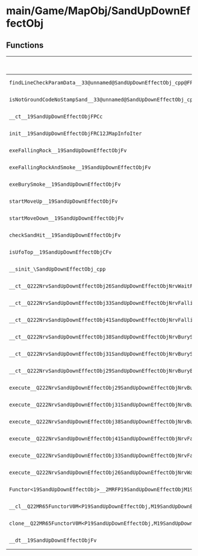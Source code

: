 # main/Game/MapObj/SandUpDownEffectObj

## Functions

| Name | Address | Match % |
|------|---------|---------|
| `findLineCheckParamData__33@unnamed@SandUpDownEffectObj_cpp@FPCc` | `0x80221104` | :x: (0.0%) |
| `isNotGroundCodeNoStampSand__33@unnamed@SandUpDownEffectObj_cpp@FPC8Triangle` | `0x80221178` | :x: (0.0%) |
| `__ct__19SandUpDownEffectObjFPCc` | `0x802211A0` | :x: (0.0%) |
| `init__19SandUpDownEffectObjFRC12JMapInfoIter` | `0x80221204` | :x: (0.0%) |
| `exeFallingRock__19SandUpDownEffectObjFv` | `0x802213E0` | :x: (0.0%) |
| `exeFallingRockAndSmoke__19SandUpDownEffectObjFv` | `0x80221498` | :x: (0.0%) |
| `exeBurySmoke__19SandUpDownEffectObjFv` | `0x80221558` | :x: (0.0%) |
| `startMoveUp__19SandUpDownEffectObjFv` | `0x802215E8` | :x: (0.0%) |
| `startMoveDown__19SandUpDownEffectObjFv` | `0x802215F0` | :x: (0.0%) |
| `checkSandHit__19SandUpDownEffectObjFv` | `0x802215F8` | :x: (0.0%) |
| `isUfoTop__19SandUpDownEffectObjCFv` | `0x80221684` | :x: (0.0%) |
| `__sinit_\SandUpDownEffectObj_cpp` | `0x802216FC` | :x: (0.0%) |
| `__ct__Q222NrvSandUpDownEffectObj26SandUpDownEffectObjNrvWaitFv` | `0x80221748` | :x: (0.0%) |
| `__ct__Q222NrvSandUpDownEffectObj33SandUpDownEffectObjNrvFallingRockFv` | `0x80221758` | :x: (0.0%) |
| `__ct__Q222NrvSandUpDownEffectObj41SandUpDownEffectObjNrvFallingRockAndSmokeFv` | `0x80221768` | :x: (0.0%) |
| `__ct__Q222NrvSandUpDownEffectObj38SandUpDownEffectObjNrvBurySmokePrepareFv` | `0x80221778` | :x: (0.0%) |
| `__ct__Q222NrvSandUpDownEffectObj31SandUpDownEffectObjNrvBurySmokeFv` | `0x80221788` | :x: (0.0%) |
| `__ct__Q222NrvSandUpDownEffectObj29SandUpDownEffectObjNrvBuryEndFv` | `0x80221798` | :x: (0.0%) |
| `execute__Q222NrvSandUpDownEffectObj29SandUpDownEffectObjNrvBuryEndCFP5Spine` | `0x802217A8` | :x: (0.0%) |
| `execute__Q222NrvSandUpDownEffectObj31SandUpDownEffectObjNrvBurySmokeCFP5Spine` | `0x802217EC` | :x: (0.0%) |
| `execute__Q222NrvSandUpDownEffectObj38SandUpDownEffectObjNrvBurySmokePrepareCFP5Spine` | `0x802217F4` | :x: (0.0%) |
| `execute__Q222NrvSandUpDownEffectObj41SandUpDownEffectObjNrvFallingRockAndSmokeCFP5Spine` | `0x80221838` | :x: (0.0%) |
| `execute__Q222NrvSandUpDownEffectObj33SandUpDownEffectObjNrvFallingRockCFP5Spine` | `0x80221840` | :x: (0.0%) |
| `execute__Q222NrvSandUpDownEffectObj26SandUpDownEffectObjNrvWaitCFP5Spine` | `0x80221848` | :x: (0.0%) |
| `Functor<19SandUpDownEffectObj>__2MRFP19SandUpDownEffectObjM19SandUpDownEffectObjFPCvPv_v_Q22MR65FunctorV0M<P19SandUpDownEffectObj,M19SandUpDownEffectObjFPCvPv_v>` | `0x80221888` | :x: (0.0%) |
| `__cl__Q22MR65FunctorV0M<P19SandUpDownEffectObj,M19SandUpDownEffectObjFPCvPv_v>CFv` | `0x802218C8` | :x: (0.0%) |
| `clone__Q22MR65FunctorV0M<P19SandUpDownEffectObj,M19SandUpDownEffectObjFPCvPv_v>CFP7JKRHeap` | `0x802218F8` | :x: (0.0%) |
| `__dt__19SandUpDownEffectObjFv` | `0x80221960` | :x: (0.0%) |